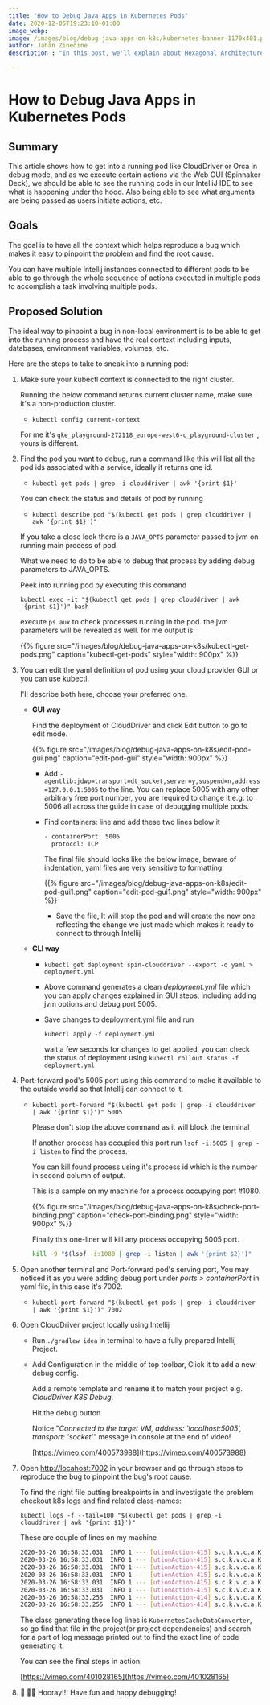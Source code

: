 ```yaml
---
title: "How to Debug Java Apps in Kubernetes Pods"
date: 2020-12-05T19:23:10+01:00
image_webp: 
image: /images/blog/debug-java-apps-on-k8s/kubernetes-banner-1170x401.png
author: Jahan Zinedine
description : "In this post, we'll explain about Hexagonal Architecture with an example."

---
```


# How to Debug Java Apps in Kubernetes Pods

## Summary

This article shows how to get into a running pod like CloudDriver or Orca in debug mode, and as we execute certain actions via the Web GUI (Spinnaker Deck), we should be able to see the running code in our IntelliJ IDE to see what is happening under the hood. Also being able to see what arguments are being passed as users initiate actions, etc.

## Goals

The goal is to have all the context which helps reproduce a bug which makes it easy to pinpoint the problem and find the root cause.

You can have multiple Intellij instances connected to different pods to be able to go through the whole sequence of actions executed in multiple pods to accomplish a task involving multiple pods.

## Proposed Solution

The ideal way to pinpoint a bug in non-local environment is to be able to get into the running process and have the real context including inputs, databases, environment variables, volumes, etc.

Here are the steps to take to sneak into a running pod:

1. Make sure your kubectl context is connected to the right cluster.

    Running the below command returns current cluster name, make sure it's a non-production cluster. 

    - `kubectl config current-context`

    For me it's `gke_playground-272118_europe-west6-c_playground-cluster` , yours is different.

2. Find the pod you want to debug, run a command like this will list all the pod ids associated with a service, ideally it returns one id.
    - `kubectl get pods | grep -i clouddriver | awk '{print $1}'`

    You can check the status and details of pod by running 

    - `kubectl describe pod "$(kubectl get pods | grep clouddriver | awk '{print $1}')"`

    If you take a close look there is a `JAVA_OPTS` parameter passed to jvm on running main process of pod.

    What we need to do to be able to debug that process by adding debug parameters to JAVA_OPTS.

    Peek into running pod by executing this command

    `kubectl exec -it "$(kubectl get pods | grep clouddriver | awk '{print $1}')" bash`

    execute `ps aux` to check processes running in the pod. the jvm parameters will be revealed as well. for me output is:
    
    {{% figure src="/images/blog/debug-java-apps-on-k8s/kubectl-get-pods.png" caption="kubectl-get-pods" style="width: 900px" %}}

3. You can edit the yaml definition of pod using your cloud provider GUI or you can use kubectl.

    I'll describe both here, choose your preferred one.

    - **GUI way**

        Find the deployment of CloudDriver and click Edit button to go to edit mode.

        {{% figure src="/images/blog/debug-java-apps-on-k8s/edit-pod-gui.png" caption="edit-pod-gui" style="width: 900px" %}}

        - Add `-agentlib:jdwp=transport=dt_socket,server=y,suspend=n,address=127.0.0.1:5005` to the line. You can replace 5005 with any other arbitrary free port number, you are required to change it e.g. to 5006 all across the guide in case of debugging multiple pods.
        - Find containers: line and add these two lines below it

            ```bash
            - containerPort: 5005
              protocol: TCP
            ```

            The final file should looks like the below image, beware of indentation, yaml files are very sensitive to formatting.

            {{% figure src="/images/blog/debug-java-apps-on-k8s/edit-pod-gui1.png" caption="edit-pod-gui1.png" style="width: 900px" %}}

            - Save the file, It will stop the pod and will create the new one reflecting the change we just made which makes it ready to connect to through Intellij
    - **CLI way**
        - `kubectl get deployment spin-clouddriver --export -o yaml > deployment.yml`
        - Above command generates a clean *deployment.yml* file which you can apply changes explained in GUI steps, including adding jvm options and debug port 5005.
        - Save changes to deployment.yml file and run

            `kubectl apply -f deployment.yml`

            wait a few seconds for changes to get applied, you can check the status of deployment using `kubectl rollout status -f deployment.yml`

4. Port-forward pod's 5005 port using this command to make it available to the outside world so that Intellij can connect to it.
    - `kubectl port-forward "$(kubectl get pods | grep -i clouddriver | awk '{print $1}')" 5005`

        Please don't stop the above command as it will block the terminal

        If another process has occupied this port run `lsof -i:5005 | grep -i listen` to find the process.

        You can kill found process using it's process id which is the number in second column of output.

        This is a sample on my machine for a process occupying port #1080.

        {{% figure src="/images/blog/debug-java-apps-on-k8s/check-port-binding.png" caption="check-port-binding.png" style="width: 900px" %}}

        Finally this one-liner will kill any process occupying 5005 port.

        ```bash
        kill -9 "$(lsof -i:1080 | grep -i listen | awk '{print $2}')"
        ```

5. Open another terminal and Port-forward pod's serving port, You may noticed it as you were adding debug port  under *ports > containerPort* in yaml file, in this case it's 7002.
    - `kubectl port-forward "$(kubectl get pods | grep -i clouddriver | awk '{print $1}')" 7002`
6. Open CloudDriver project locally using Intellij
    - Run `./gradlew idea` in terminal to have a fully prepared Intellij Project.
    - Add Configuration in the middle of top toolbar, Click it to add a new debug config.

        Add a remote template and rename it to match your project e.g. *CloudDriver K8S Debug*.

        Hit the debug button.

        Notice "*Connected to the target VM, address: 'localhost:5005', transport: 'socket'"* message in console at the end of video!

        [https://vimeo.com/400573988](https://vimeo.com/400573988)

7. Open [http://locahost:7002](http://locahost:7002) in your browser and go through steps to reproduce the bug to pinpoint the bug's root cause.

    To find the right file putting breakpoints in and investigate the problem checkout k8s logs  and find related class-names:

    `kubectl logs -f --tail=100 "$(kubectl get pods | grep -i clouddriver | awk '{print $1}')"`

    These are couple of lines on my machine

    ```bash
    2020-03-26 16:58:33.031  INFO 1 --- [utionAction-415] s.c.k.v.c.a.KubernetesCacheDataConverter : default/KubernetesCoreCachingAgent[1/1]: grouping persistentVolumeClaim has 3 entries and 0 relationships
    2020-03-26 16:58:33.031  INFO 1 --- [utionAction-415] s.c.k.v.c.a.KubernetesCacheDataConverter : default/KubernetesCoreCachingAgent[1/1]: grouping job has 1 entries and 1 relationships
    2020-03-26 16:58:33.031  INFO 1 --- [utionAction-415] s.c.k.v.c.a.KubernetesCacheDataConverter : default/KubernetesCoreCachingAgent[1/1]: grouping mutatingWebhookConfiguration has 1 entries and 0 relationships
    2020-03-26 16:58:33.031  INFO 1 --- [utionAction-415] s.c.k.v.c.a.KubernetesCacheDataConverter : default/KubernetesCoreCachingAgent[1/1]: grouping clusters has 26 entries and 66 relationships
    2020-03-26 16:58:33.031  INFO 1 --- [utionAction-415] s.c.k.v.c.a.KubernetesCacheDataConverter : default/KubernetesCoreCachingAgent[1/1]: grouping deployment has 10 entries and 36 relationships
    2020-03-26 16:58:33.031  INFO 1 --- [utionAction-415] s.c.k.v.c.a.KubernetesCacheDataConverter : default/KubernetesCoreCachingAgent[1/1]: grouping applications has 4 entries and 66 relationships
    2020-03-26 16:58:33.255  INFO 1 --- [utionAction-414] s.c.k.v.c.a.KubernetesCacheDataConverter : default/KubernetesUnregisteredCustomResourceCachingAgent[1/1]: grouping StorageVersionMigration.migration.k8s.io has 54 entries and 0 relationships
    2020-03-26 16:58:33.255  INFO 1 --- [utionAction-414] s.c.k.v.c.a.KubernetesCacheDataConverter : default/KubernetesUnregisteredCustomResourceCachingAgent[1/1]: grouping StorageState.migration.k8s.io has 54 entries and 0 relationships
    ```

    The class generating these log lines is `KubernetesCacheDataConverter`, so go find that file in the project(or project dependencies) and search for a part of log message printed out to find the exact line of code generating it.

    You can see the final steps in action:
    
    [https://vimeo.com/401028165](https://vimeo.com/401028165)

8. **🎉 🎊🎉** Hooray!!! 
Have fun and happy debugging!